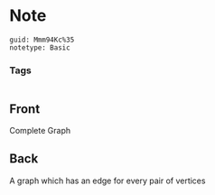# Note
```
guid: Mmm94Kc%35
notetype: Basic
```

### Tags
```
```

## Front
Complete Graph

## Back
A graph which has an edge for every pair of vertices
